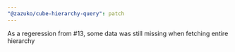 ```yaml
---
"@zazuko/cube-hierarchy-query": patch
---
```


As a regeression from #13, some data was still missing when fetching entire hierarchy
